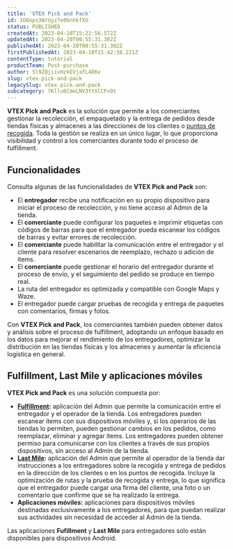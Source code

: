 ```yaml
---
title: 'VTEX Pick and Pack'
id: 1OOops3WrUyz7e0bnhkfXU
status: PUBLISHED
createdAt: 2023-04-10T15:22:56.572Z
updatedAt: 2023-04-20T00:55:31.302Z
publishedAt: 2023-04-20T00:55:31.302Z
firstPublishedAt: 2023-04-10T15:42:38.221Z
contentType: tutorial
productTeam: Post-purchase
author: 5l9ZQjiivHzkEVjafL4O6v
slug: vtex-pick-and-pack
legacySlug: vtex-pick-and-pack
subcategory: 7Kllu6CmeLNV3tYXlCFvOt
---
```


**VTEX Pick and Pack** es la solución que permite a los comerciantes gestionar la recolección, el empaquetado y la entrega de pedidos desde tiendas físicas y almacenes a las direcciones de los clientes o [puntos de recogida](https://help.vtex.com/es/tutorial/pickup-points--2fljn6wLjn8M4lJHA6HP3R). Toda la gestión se realiza en un único lugar, lo que proporciona visibilidad y control a los comerciantes durante todo el proceso de fulfillment.

## Funcionalidades

Consulta algunas de las funcionalidades de **VTEX Pick and Pack** son:

- El **entregador** recibe una notificación en su propio dispositivo para iniciar el proceso de recolección, y no tiene acceso al Admin de la tienda.
- El **comerciante** puede configurar los paquetes e imprimir etiquetas con códigos de barras para que el entregador pueda escanear los códigos de barras y evitar errores de recolección.
- El **comerciante** puede habilitar la comunicación entre el entregador y el cliente para resolver escenarios de reemplazo, rechazo o adición de ítems.
- El **comerciante** puede gestionar el horario del entregador durante el proceso de envío, y el seguimiento del pedido se produce en tiempo real.
- La ruta del entregador es optimizada y compatible con Google Maps y Waze.
- El entregador puede cargar pruebas de recogida y entrega de paquetes con comentarios, firmas y fotos.

Con **VTEX Pick and Pack**, los comerciantes también pueden obtener datos y análisis sobre el proceso de fulfillment, adoptando un enfoque basado en los datos para mejorar el rendimiento de los entregadores, optimizar la distribución en las tiendas físicas y los almacenes y aumentar la eficiencia logística en general.

## Fulfillment, Last Mile y aplicaciones móviles

**VTEX Pick and Pack** es una solución compuesta por:

- **[Fulfillment](https://help.vtex.com/es/tutorial/vtex-pick-and-pack-fulfillment--1zGUEItEEVsal6cuBEBNcA):** aplicación del Admin que permite la comunicación entre el entregador y el operador de la tienda. Los entregadores pueden escanear ítems con sus dispositivos móviles y, si los operarios de las tiendas lo permiten, pueden gestionar cambios en los pedidos, como reemplazar, eliminar y agregar ítems. Los entregadores pueden obtener permiso para comunicarse con los clientes a través de sus propios dispositivos, sin acceso al Admin de la tienda.
- **[Last Mile](https://help.vtex.com/en/tutorial/vtex-pick-and-pack-last-mile--HN7WKV0xoq2ssVjsJlfzr):** aplicación del Admin que permite al operador de la tienda dar instrucciones a los entregadores sobre la recogida y entrega de pedidos en la dirección de los clientes o en los puntos de recogida. Incluye la optimización de rutas y la prueba de recogida y entrega, lo que significa que el entregador puede cargar una firma del cliente, una foto o un comentario que confirme que se ha realizado la entrega.
- **Aplicaciones móviles:** aplicaciones para dispositivos móviles destinadas exclusivamente a los entregadores, para que puedan realizar sus actividades sin necesidad de acceder al Admin de la tienda.

<div class = "alert alert-info">
Las aplicaciones <b>Fufillment</b> y <b>Last Mile</b> para entregadores solo están disponibles para dispositivos Android.
</div>

